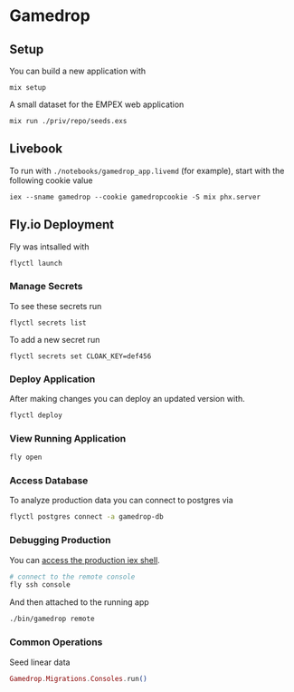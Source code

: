 # Gamedrop

## Setup

You can build a new application with

```
mix setup
```

A small dataset for the EMPEX web application

```
mix run ./priv/repo/seeds.exs
```

## Livebook

To run with `./notebooks/gamedrop_app.livemd` (for example), start with
the following cookie value

```
iex --sname gamedrop --cookie gamedropcookie -S mix phx.server
```

## Fly.io Deployment

Fly was intsalled with

```bash
flyctl launch
```

### Manage Secrets

To see these secrets run

```
flyctl secrets list
```

To add a new secret run

```
flyctl secrets set CLOAK_KEY=def456
```


### Deploy Application

After making changes you can deploy an updated version with.

```bash
flyctl deploy
```

### View Running Application

```bash
fly open
```

### Access Database

To analyze production data you can connect to postgres via

```bash
flyctl postgres connect -a gamedrop-db
```

### Debugging Production

You can [access the production iex shell](https://fly.io/docs/getting-started/elixir/#iex-shell-into-your-running-app).

```bash
# connect to the remote console
fly ssh console
```

And then attached to the running app

```bash
./bin/gamedrop remote
```


### Common Operations

Seed linear data

```elixir
Gamedrop.Migrations.Consoles.run()
```
